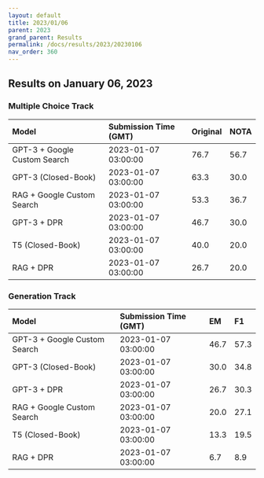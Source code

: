 ```yaml
---
layout: default
title: 2023/01/06
parent: 2023
grand_parent: Results
permalink: /docs/results/2023/20230106
nav_order: 360
---
```


## Results on January 06, 2023

### Multiple Choice Track

| Model        | Submission Time (GMT) | Original | NOTA | 
|:-------------|:---------|:---------|:-----|
|GPT-3 + Google Custom Search|2023-01-07 03:00:00|76.7|56.7|
|GPT-3 (Closed-Book)|2023-01-07 03:00:00|63.3|30.0|
|RAG + Google Custom Search|2023-01-07 03:00:00|53.3|36.7|
|GPT-3 + DPR|2023-01-07 03:00:00|46.7|30.0|
|T5 (Closed-Book)|2023-01-07 03:00:00|40.0|20.0|
|RAG + DPR|2023-01-07 03:00:00|26.7|20.0|



### Generation Track

| Model        | Submission Time (GMT) | EM | F1 | 
|:-------------|:---------|:---------|:-----|
|GPT-3 + Google Custom Search|2023-01-07 03:00:00|46.7|57.3|
|GPT-3 (Closed-Book)|2023-01-07 03:00:00|30.0|34.8|
|GPT-3 + DPR|2023-01-07 03:00:00|26.7|30.3|
|RAG + Google Custom Search|2023-01-07 03:00:00|20.0|27.1|
|T5 (Closed-Book)|2023-01-07 03:00:00|13.3|19.5|
|RAG + DPR|2023-01-07 03:00:00|6.7|8.9|

